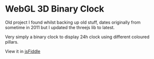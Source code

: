 WebGL 3D Binary Clock
==================

Old project I found whilst backing up old stuff, dates originally from sometime in 2011 but I updated the threejs lib to latest.

Very simply a binary clock to display 24h clock using different coloured pillars.

View it in [jsFiddle](http://jsfiddle.net/MQ99G/show)
